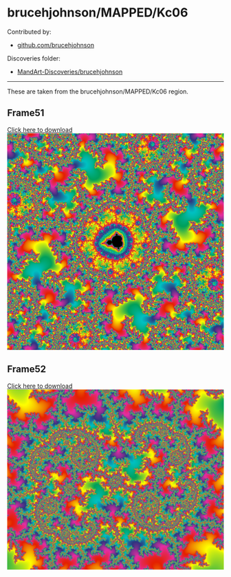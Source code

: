 # brucehjohnson/MAPPED/Kc06

Contributed by:

- [github.com/brucehjohnson](https://github.com/brucehjohnson)

Discoveries folder:

- [MandArt-Discoveries/brucehjohnson](https://github.com/denisecase/MandArt-Discoveries/tree/main/brucehjohnson)

-----

These are taken from the brucehjohnson/MAPPED/Kc06 region. 


## Frame51

<a href="Frame51.mandart" download="Frame51.mandart">Click here to download</a><br>
!["Frame51"](Frame51.png)


## Frame52

<a href="Frame52.mandart" download="Frame52.mandart">Click here to download</a><br>
!["Frame52"](Frame52.png)

